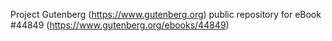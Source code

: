 Project Gutenberg (https://www.gutenberg.org) public repository for eBook #44849 (https://www.gutenberg.org/ebooks/44849)
